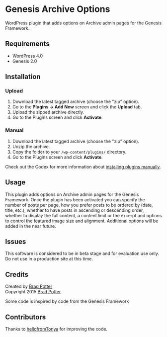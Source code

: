 # Genesis Archive Options

WordPress plugin that adds options on Archive admin pages for the Genesis Framework.

## Requirements
 * WordPress 4.0
 * Genesis 2.0

## Installation

### Upload

1. Download the latest tagged archive (choose the "zip" option).
2. Go to the __Plugins -> Add New__ screen and click the __Upload__ tab.
3. Upload the zipped archive directly.
4. Go to the Plugins screen and click __Activate__.

### Manual

1. Download the latest tagged archive (choose the "zip" option).
2. Unzip the archive.
3. Copy the folder to your `/wp-content/plugins/` directory.
4. Go to the Plugins screen and click __Activate__.

Check out the Codex for more information about [installing plugins manually](http://codex.wordpress.org/Managing_Plugins#Manual_Plugin_Installation).

## Usage

This plugin adds options on Archive admin pages for the Genesis Framework. Once the plugin has been activated you can specify the number of posts per page, how you prefer posts to be ordered by (date, title, etc.), whether to have posts in ascending or descending order, whether to display the full content, a content limit or the excerpt and options to control the featured image size and alignment. Additional options will be added in the near future.

## Issues

This software is considered to be in beta stage and for evaluation use only. Do not use in a production site at this time.

## Credits

Created by [Brad Potter](https://twitter.com/bradleypotter)  
Copyright 2015 [Brad Potter](http://bradpotter.com/)

Some code is inspired by code from the Genesis Framework

## Contributors

Thanks to [hellofromTonya](http://wpdevelopersclub.com) for improving the code.
